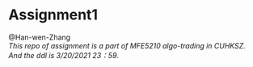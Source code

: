 # Assignment1
@Han-wen-Zhang  
_This repo of assignment is a part of MFE5210 algo-trading in CUHKSZ._  
_And the ddl is 3/20/2021 23：59._


